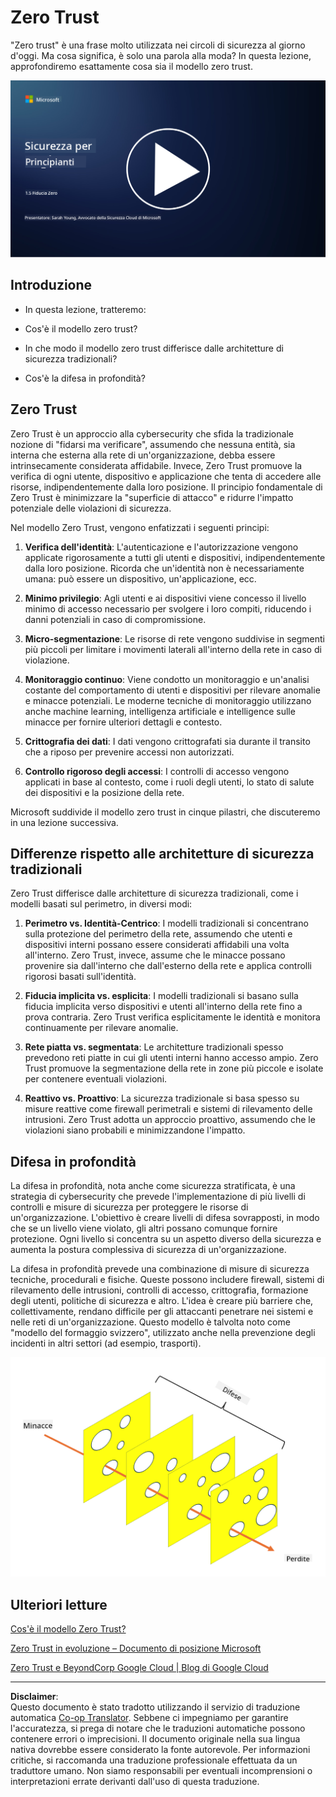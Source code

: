 <!--
CO_OP_TRANSLATOR_METADATA:
{
  "original_hash": "75f77f972d2233c584f87c1eb96c983b",
  "translation_date": "2025-09-03T20:33:27+00:00",
  "source_file": "1.5 Zero trust.md",
  "language_code": "it"
}
-->
# Zero Trust

"Zero trust" è una frase molto utilizzata nei circoli di sicurezza al giorno d'oggi. Ma cosa significa, è solo una parola alla moda? In questa lezione, approfondiremo esattamente cosa sia il modello zero trust.

[![Guarda il video](../../translated_images/1-5_placeholder.36b707a8de54c96991f42d1e0a5979771993f470834d818e581c8de8c447bc5b.it.png)](https://learn-video.azurefd.net/vod/player?id=ee1551cc-e7a5-4db6-a897-c286abe68a69)

## Introduzione

- In questa lezione, tratteremo:

- Cos'è il modello zero trust?

- In che modo il modello zero trust differisce dalle architetture di sicurezza tradizionali?

- Cos'è la difesa in profondità?

## Zero Trust

Zero Trust è un approccio alla cybersecurity che sfida la tradizionale nozione di "fidarsi ma verificare", assumendo che nessuna entità, sia interna che esterna alla rete di un'organizzazione, debba essere intrinsecamente considerata affidabile. Invece, Zero Trust promuove la verifica di ogni utente, dispositivo e applicazione che tenta di accedere alle risorse, indipendentemente dalla loro posizione. Il principio fondamentale di Zero Trust è minimizzare la "superficie di attacco" e ridurre l'impatto potenziale delle violazioni di sicurezza.

Nel modello Zero Trust, vengono enfatizzati i seguenti principi:

1. **Verifica dell'identità**: L'autenticazione e l'autorizzazione vengono applicate rigorosamente a tutti gli utenti e dispositivi, indipendentemente dalla loro posizione. Ricorda che un'identità non è necessariamente umana: può essere un dispositivo, un'applicazione, ecc.

2. **Minimo privilegio**: Agli utenti e ai dispositivi viene concesso il livello minimo di accesso necessario per svolgere i loro compiti, riducendo i danni potenziali in caso di compromissione.

3. **Micro-segmentazione**: Le risorse di rete vengono suddivise in segmenti più piccoli per limitare i movimenti laterali all'interno della rete in caso di violazione.

4. **Monitoraggio continuo**: Viene condotto un monitoraggio e un'analisi costante del comportamento di utenti e dispositivi per rilevare anomalie e minacce potenziali. Le moderne tecniche di monitoraggio utilizzano anche machine learning, intelligenza artificiale e intelligence sulle minacce per fornire ulteriori dettagli e contesto.

5. **Crittografia dei dati**: I dati vengono crittografati sia durante il transito che a riposo per prevenire accessi non autorizzati.

6. **Controllo rigoroso degli accessi**: I controlli di accesso vengono applicati in base al contesto, come i ruoli degli utenti, lo stato di salute dei dispositivi e la posizione della rete.

Microsoft suddivide il modello zero trust in cinque pilastri, che discuteremo in una lezione successiva.

## Differenze rispetto alle architetture di sicurezza tradizionali

Zero Trust differisce dalle architetture di sicurezza tradizionali, come i modelli basati sul perimetro, in diversi modi:

1. **Perimetro vs. Identità-Centrico**: I modelli tradizionali si concentrano sulla protezione del perimetro della rete, assumendo che utenti e dispositivi interni possano essere considerati affidabili una volta all'interno. Zero Trust, invece, assume che le minacce possano provenire sia dall'interno che dall'esterno della rete e applica controlli rigorosi basati sull'identità.

2. **Fiducia implicita vs. esplicita**: I modelli tradizionali si basano sulla fiducia implicita verso dispositivi e utenti all'interno della rete fino a prova contraria. Zero Trust verifica esplicitamente le identità e monitora continuamente per rilevare anomalie.

3. **Rete piatta vs. segmentata**: Le architetture tradizionali spesso prevedono reti piatte in cui gli utenti interni hanno accesso ampio. Zero Trust promuove la segmentazione della rete in zone più piccole e isolate per contenere eventuali violazioni.

4. **Reattivo vs. Proattivo**: La sicurezza tradizionale si basa spesso su misure reattive come firewall perimetrali e sistemi di rilevamento delle intrusioni. Zero Trust adotta un approccio proattivo, assumendo che le violazioni siano probabili e minimizzandone l'impatto.

## Difesa in profondità

La difesa in profondità, nota anche come sicurezza stratificata, è una strategia di cybersecurity che prevede l'implementazione di più livelli di controlli e misure di sicurezza per proteggere le risorse di un'organizzazione. L'obiettivo è creare livelli di difesa sovrapposti, in modo che se un livello viene violato, gli altri possano comunque fornire protezione. Ogni livello si concentra su un aspetto diverso della sicurezza e aumenta la postura complessiva di sicurezza di un'organizzazione.

La difesa in profondità prevede una combinazione di misure di sicurezza tecniche, procedurali e fisiche. Queste possono includere firewall, sistemi di rilevamento delle intrusioni, controlli di accesso, crittografia, formazione degli utenti, politiche di sicurezza e altro. L'idea è creare più barriere che, collettivamente, rendano difficile per gli attaccanti penetrare nei sistemi e nelle reti di un'organizzazione. Questo modello è talvolta noto come "modello del formaggio svizzero", utilizzato anche nella prevenzione degli incidenti in altri settori (ad esempio, trasporti).

![image](../../translated_images/swisscheese.dc1f2a129515c5af146d3fe0b5e69305e16bfb7ae348d0e4d59a02ada9f5e92b.it.png)

## Ulteriori letture

[Cos'è il modello Zero Trust?](https://learn.microsoft.com/security/zero-trust/zero-trust-overview?WT.mc_id=academic-96948-sayoung)

[Zero Trust in evoluzione – Documento di posizione Microsoft](https://query.prod.cms.rt.microsoft.com/cms/api/am/binary/RWJJdT?WT.mc_id=academic-96948-sayoung)

[Zero Trust e BeyondCorp Google Cloud | Blog di Google Cloud](https://cloud.google.com/blog/topics/developers-practitioners/zero-trust-and-beyondcorp-google-cloud)

---

**Disclaimer**:  
Questo documento è stato tradotto utilizzando il servizio di traduzione automatica [Co-op Translator](https://github.com/Azure/co-op-translator). Sebbene ci impegniamo per garantire l'accuratezza, si prega di notare che le traduzioni automatiche possono contenere errori o imprecisioni. Il documento originale nella sua lingua nativa dovrebbe essere considerato la fonte autorevole. Per informazioni critiche, si raccomanda una traduzione professionale effettuata da un traduttore umano. Non siamo responsabili per eventuali incomprensioni o interpretazioni errate derivanti dall'uso di questa traduzione.